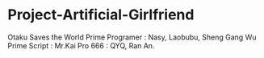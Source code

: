 # Project-Artificial-Girlfriend
Otaku Saves the World
Prime Programer : Nasy, Laobubu, Sheng Gang Wu
Prime Script : Mr.Kai
Pro 666 : QYQ, Ran An.
